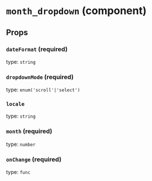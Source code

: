`month_dropdown` (component)
============================



Props
-----

### `dateFormat` (required)

type: `string`


### `dropdownMode` (required)

type: `enum('scroll'|'select')`


### `locale`

type: `string`


### `month` (required)

type: `number`


### `onChange` (required)

type: `func`

